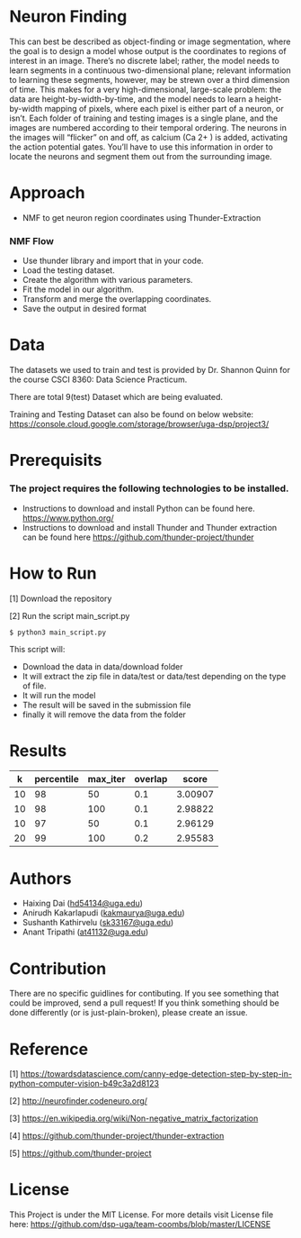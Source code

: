 # Neuron Finding
This can best be described as object-finding or image segmentation, where the goal is to design a model whose output is the coordinates to regions of interest in an image. There’s no discrete label; rather, the model needs to learn segments in a continuous two-dimensional plane; relevant information to learning these segments, however, may be strewn over a third dimension of time. This makes for a very high-dimensional, large-scale problem: the data are height-by-width-by-time, and the model needs to learn a height-by-width mapping of pixels, where each pixel is either part of a neuron, or isn’t. Each folder of training and testing images is a single plane, and the images are numbered according to their temporal ordering. The neurons in the images will “flicker” on and off, as calcium (Ca 2+ ) is added, activating the action potential gates. You’ll have to use this information in order to locate the neurons and segment them out from the surrounding image.

# Approach

* NMF to get neuron region coordinates using Thunder-Extraction

### NMF Flow
* Use thunder library and import that in your code.
* Load the testing dataset.
* Create the algorithm with various parameters.
* Fit the model in our algorithm.
* Transform and merge the overlapping coordinates.
* Save the output in desired format

# Data
The datasets we used to train and test is provided by Dr. Shannon Quinn for the course CSCI 8360: Data Science Practicum.

There are total 9(test) Dataset which are being evaluated.

Training and Testing Dataset can also be found on below website: https://console.cloud.google.com/storage/browser/uga-dsp/project3/

# Prerequisits

### The project requires the following technologies to be installed.

* Instructions to download and install Python can be found here. https://www.python.org/
* Instructions to download and install Thunder and Thunder extraction can be found here https://github.com/thunder-project/thunder


# How to Run
[1] Download the repository 
 
[2] Run the script main_script.py

`$ python3 main_script.py `

This script will:

* Download the data in data/download folder
* It will extract the zip file in data/test or data/test depending on the type of file.
* It will run the model
* The result will be saved in the submission file
* finally it will remove the data from the folder

# Results

| k  | percentile | max_iter | overlap | score   |
|----|------------|----------|---------|---------|
| 10 | 98         | 50       | 0.1     | 3.00907 |
| 10 | 98         | 100      | 0.1     | 2.98822 |
| 10 | 97         | 50       | 0.1     | 2.96129 |
| 20 | 99         | 100      | 0.2     | 2.95583 |


# Authors
* Haixing Dai (hd54134@uga.edu)
* Anirudh Kakarlapudi (kakmaurya@uga.edu)
* Sushanth Kathirvelu (sk33167@uga.edu)
* Anant Tripathi (at41132@uga.edu)

# Contribution
There are no specific guidlines for contibuting. If you see something that could be improved, send a pull request! If you think something should be done differently (or is just-plain-broken), please create an issue.

# Reference
[1] https://towardsdatascience.com/canny-edge-detection-step-by-step-in-python-computer-vision-b49c3a2d8123

[2] http://neurofinder.codeneuro.org/

[3] https://en.wikipedia.org/wiki/Non-negative_matrix_factorization

[4] https://github.com/thunder-project/thunder-extraction

[5] https://github.com/thunder-project

# License
This Project is under the MIT License. For more details visit License file here: https://github.com/dsp-uga/team-coombs/blob/master/LICENSE
